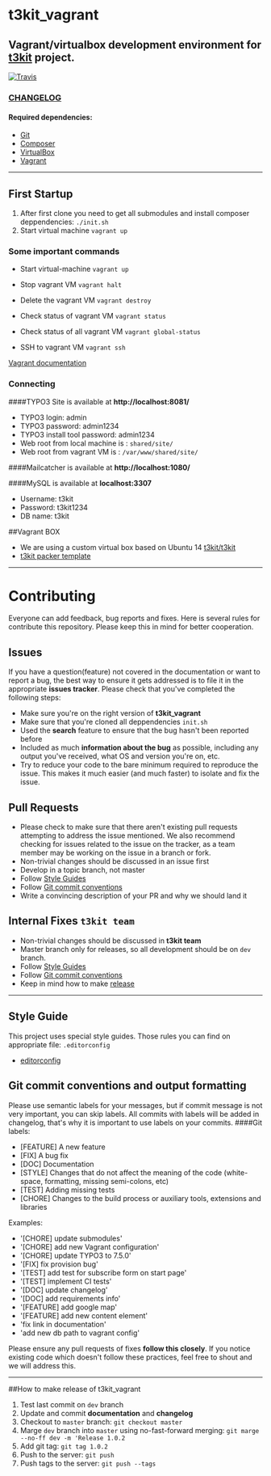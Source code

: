 # t3kit_vagrant

## Vagrant/virtualbox development environment for [t3kit](https://github.com/t3kit/t3kit) project.
[![Travis](https://img.shields.io/badge/t3kit-7.0.0-green.svg?style=flat-square)]()

### [CHANGELOG](https://github.com/t3kit/t3kit_vagrant/blob/master/CHANGELOG.md)

#### Required dependencies:

* [Git](https://git-scm.com/)
* [Composer](https://getcomposer.org/)
* [VirtualBox](https://www.virtualbox.org)
* [Vagrant](http://www.vagrantup.com)

***

## First Startup
1. After first clone you need to get all submodules and install composer deppendencies: `./init.sh`
2. Start virtual machine `vagrant up`


### Some important commands

* Start virtual-machine
`vagrant up`

* Stop vagrant VM
`vagrant halt`

* Delete the vagrant VM
`vagrant destroy`

* Check status of vagrant VM
`vagrant status`

* Check status of all vagrant VM
`vagrant global-status`

* SSH to vagrant VM
`vagrant ssh`

[Vagrant documentation](https://docs.vagrantup.com/v2/)

### Connecting

####TYPO3 Site is available at **http://localhost:8081/**

- TYPO3 login: admin
- TYPO3 password: admin1234
- TYPO3 install tool password: admin1234
- Web root from local machine is : `shared/site/`
- Web root from vagrant VM is : `/var/www/shared/site/`


####Mailcatcher is available at **http://localhost:1080/**

####MySQL is available at **localhost:3307**

- Username: t3kit
- Password: t3kit1234
- DB name: t3kit

##Vagrant BOX

* We are using a custom virtual box based on Ubuntu 14 [t3kit/t3kit](https://atlas.hashicorp.com/t3kit/boxes/t3kit)
* [t3kit packer template](https://github.com/t3kit/t3kit_packer_template)

***

# Contributing

Everyone can add feedback, bug reports and fixes. Here is several rules for contribute this repository. Please keep this in mind for better cooperation.


## Issues

If you have a question(feature) not covered in the documentation or want to report a bug, the best way to ensure it gets addressed is to file it in the appropriate **issues tracker**. Please check that you've completed the following steps:

* Make sure you're on the right version of **t3kit_vagrant**
* Make sure that you're cloned all deppendencies `init.sh`
* Used the **search** feature to ensure that the bug hasn't been reported before
* Included as much **information about the bug** as possible, including any output you've received, what OS and version you're on, etc.
* Try to reduce your code to the bare minimum required to reproduce the issue. This makes it much easier (and much faster) to isolate and fix the issue.


## Pull Requests

* Please check to make sure that there aren't existing pull requests attempting to address the issue mentioned. We also recommend checking for issues related to the issue on the tracker, as a team member may be working on the issue in a branch or fork.
* Non-trivial changes should be discussed in an issue first
* Develop in a topic branch, not master
* Follow [Style Guides](https://github.com/t3kit/t3kit_vagrant#style-guide)
* Follow [Git commit conventions](https://github.com/t3kit/t3kit_vagrant#git-commit-conventions-and-output-formatting)
* Write a convincing description of your PR and why we should land it


## Internal Fixes `t3kit team`

* Non-trivial changes should be discussed in **t3kit team**
* Master branch only for releases, so all development should be on `dev` branch.
* Follow [Style Guides](https://github.com/t3kit/t3kit_vagrant#style-guide)
* Follow [Git commit conventions](https://github.com/t3kit/t3kit_vagrant#git-commit-conventions-and-output-formatting)
* Keep in mind how to make [release](https://github.com/t3kit/t3kit_vagrant#how-to-make-release-of-t3kit_vagrant)

***

## Style Guide
This project uses special style guides. Those rules you can find on appropriate file: `.editorconfig`

* [editorconfig](http://editorconfig.org)

## Git commit conventions and output formatting
Please use semantic labels for your messages, but if commit message is not very important, you can skip labels. All commits with labels will be added in changelog, that's why it is important to use labels on your commits.
####Git labels:
* [FEATURE] A new feature
* [FIX] A bug fix
* [DOC] Documentation
* [STYLE] Changes that do not affect the meaning of the code (white-space, formatting, missing semi-colons, etc)
* [TEST] Adding missing tests
* [CHORE] Changes to the build process or auxiliary tools, extensions and libraries

Examples:
* '[CHORE] update submodules'
* '[CHORE] add new Vagrant configuration'
* '[CHORE] update TYPO3 to 7.5.0'
* '[FIX] fix provision bug'
* '[TEST] add test for subscribe form on start page'
* '[TEST] implement CI tests'
* '[DOC] update changelog'
* '[DOC] add requirements info'
* '[FEATURE] add google map'
* '[FEATURE] add new content element'
* 'fix link in documentation'
* 'add new db path to vagrant config'

Please ensure any pull requests of fixes **follow this closely**. If you notice existing code which doesn't follow these practices, feel free to shout and we will address this.

***

##How to make release of t3kit_vagrant
1. Test last commit on `dev` branch
2. Update and commit **documentation** and **changelog**
2. Checkout to `master` branch: `git checkout master`
3. Marge `dev` branch into `master` using no-fast-forward merging: `git marge --no-ff dev -m 'Release 1.0.2`
4. Add git tag: `git tag 1.0.2`
5. Push to the server: `git push`
6. Push tags to the server: `git push --tags`
